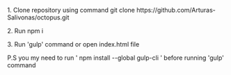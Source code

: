 <p>
1. Clone repository using command git clone https://github.com/Arturas-Salivonas/octopus.git
</p>
<p>2. Run npm i</p>
<p>3. Run 'gulp' command or open index.html file</p>

<p>P.S you my need to run ' npm install --global gulp-cli ' before running 'gulp' command</p>

